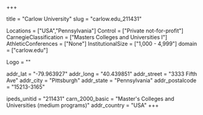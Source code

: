 
+++

title = "Carlow University"
slug = "carlow.edu_211431"

Locations = ["USA","Pennsylvania"]
Control = ["Private not-for-profit"]
CarnegieClassification = ["Masters Colleges and Universities I"]
AthleticConferences = ["None"]
InstitutionalSize = ["1,000 - 4,999"]
domain = ["carlow.edu"]

Logo = ""

addr_lat = "-79.963927"
addr_long = "40.439851"
addr_street = "3333 Fifth Ave"
addr_city = "Pittsburgh"
addr_state = "Pennsylvania"
addr_postalcode = "15213-3165"

ipeds_unitid = "211431"
carn_2000_basic = "Master's Colleges and Universities (medium programs)"
addr_country = "USA"
+++
    
